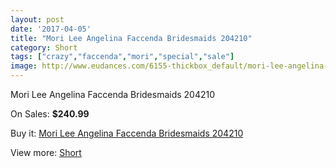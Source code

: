 ```yaml
---
layout: post
date: '2017-04-05'
title: "Mori Lee Angelina Faccenda Bridesmaids 204210"
category: Short
tags: ["crazy","faccenda","mori","special","sale"]
image: http://www.eudances.com/6155-thickbox_default/mori-lee-angelina-faccenda-bridesmaids-204210.jpg
---
```

Mori Lee Angelina Faccenda Bridesmaids 204210

On Sales: **$240.99**
<a href="https://www.eudances.com/en/short/2203-mori-lee-angelina-faccenda-bridesmaids-204210.html"><amp-img layout="responsive" width="600" height="600" src="//www.eudances.com/6155-thickbox_default/mori-lee-angelina-faccenda-bridesmaids-204210.jpg" alt="Mori Lee Angelina Faccenda Bridesmaids 204210 0" /></a>
<a href="https://www.eudances.com/en/short/2203-mori-lee-angelina-faccenda-bridesmaids-204210.html"><amp-img layout="responsive" width="600" height="600" src="//www.eudances.com/6156-thickbox_default/mori-lee-angelina-faccenda-bridesmaids-204210.jpg" alt="Mori Lee Angelina Faccenda Bridesmaids 204210 1" /></a>

Buy it: [Mori Lee Angelina Faccenda Bridesmaids 204210](https://www.eudances.com/en/short/2203-mori-lee-angelina-faccenda-bridesmaids-204210.html "Mori Lee Angelina Faccenda Bridesmaids 204210")

View more: [Short](https://www.eudances.com/en/25-short "Short")